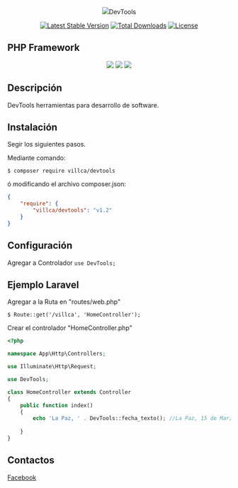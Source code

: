 <p align="center"><img src="https://avatars3.githubusercontent.com/u/34888056">DevTools</p>
<p align="center">
<a href="https://packagist.org/packages/villca/devtools"><img src="https://poser.pugx.org/villca/devtools/v/stable.svg" alt="Latest Stable Version"></a>
<a href="https://packagist.org/packages/villca/devtools"><img src="https://poser.pugx.org/villca/devtools/d/total.svg" alt="Total Downloads"></a>
<a href="https://packagist.org/packages/villca/devtools"><img src="https://poser.pugx.org/villca/devtools/license.svg" alt="License"></a>
</p>

## PHP Framework

<p align="center">
<img src="https://laravel.com/assets/img/components/logo-laravel.svg">
<img src="https://phalconphp.com/images/phalcon1.png">
<img src="https://symfony.com/logos/symfony_black_02.svg">
</p>

## Descripción
DevTools herramientas para desarrollo de software.

## Instalación
Segir los siguientes pasos.

Mediante comando:

    $ composer require villca/devtools

ó modificando el archivo composer.json:

```json
{
    "require": {
        "villca/devtools": "v1.2"
    }
}
```

## Configuración
Agregar a Controlador `use DevTools;`

## Ejemplo Laravel

Agregar a la Ruta en "routes/web.php"

    $ Route::get('/villca', 'HomeController');
    
Crear el controlador "HomeController.php"

```php
<?php

namespace App\Http\Controllers;

use Illuminate\Http\Request;

use DevTools;

class HomeController extends Controller
{
    public function index()
    {
        echo 'La Paz, ' . DevTools::fecha_texto(); //La Paz, 15 de Marzo de 2018
        
    }
}
```

## Contactos

 [Facebook](https://www.facebook.com/JhessuVillca)
